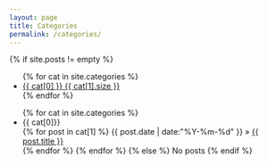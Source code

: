 ```yaml
---
layout: page
title: Categories
permalink: /categories/
---
```


{% if site.posts != empty %}

<ul class = "post-tags-num">
{% for cat in site.categories %}
<li> <a href="#{{ cat[0] }}" title="{{ cat[0] }}" rel="{{ cat[1].size }}">{{ cat[0] }}<span> {{ cat[1].size }}</span></a> </li>
{% endfor %}
</ul>

<ul class="tags-box">
{% for cat in site.categories %}
<li id="{{ cat[0] }}">{{ cat[0]}}</li>
{% for post in cat[1] %}
<time datetime="{{ post.date | date:"%Y-%m-%d" }}">{{ post.date | date:"%Y-%m-%d" }}</time> &raquo;
<a href="{{ site.baseurl }}{{ post.url }}" title="{{ post.title }}">{{ post.title }}</a><br />
{% endfor %}
{% endfor %}
{% else %}
<span>No posts</span>
{% endif %}
</ul>

